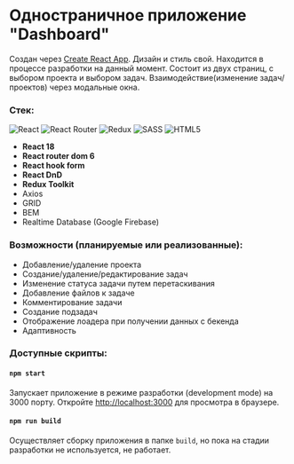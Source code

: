 # Одностраничное приложение "Dashboard" 
Создан через [Create React App](https://github.com/facebook/create-react-app).
Дизайн и стиль свой. Находится в процессе разработки на данный момент.
Состоит из двух страниц, с выбором проекта и выбором задач. Взаимодействие(изменение задач/проектов) через модальные окна.

### Стек:
![React](https://img.shields.io/badge/react-%2320232a.svg?style=for-the-badge&logo=react&logoColor=%2361DAFB)
![React Router](https://img.shields.io/badge/React_Router-CA4245?style=for-the-badge&logo=react-router&logoColor=white)
![Redux](https://img.shields.io/badge/redux-%23593d88.svg?style=for-the-badge&logo=redux&logoColor=white)
![SASS](https://img.shields.io/badge/SASS-hotpink.svg?style=for-the-badge&logo=SASS&logoColor=white)
![HTML5](https://img.shields.io/badge/html5-%23E34F26.svg?style=for-the-badge&logo=html5&logoColor=white)
+ **React 18**
+ **React router dom 6** 
+ **React hook form**  
+ **React DnD**
+ **Redux Toolkit**
+ Axios
+ GRID
+ BEM
+ Realtime Database (Google Firebase)

### Возможности (планируемые или реализованные):
+ Добавление/удаление проекта
+ Создание/удаление/редактирование задач
+ Изменение статуса задачи путем перетаскивания
+ Добавление файлов к задаче
+ Комментирование задачи
+ Создание подзадач
+ Отображение лоадера при получении данных с бекенда
+ Адаптивность


### Доступные скрипты:
#### `npm start`
Запускает приложение в режиме разработки (development mode) на 3000 порту.
Откройте [http://localhost:3000](http://localhost:3000) для просмотра в браузере.

#### `npm run build`

Осуществляет сборку приложения в папке `build`, но пока на стадии разработки не используется, не работает.

